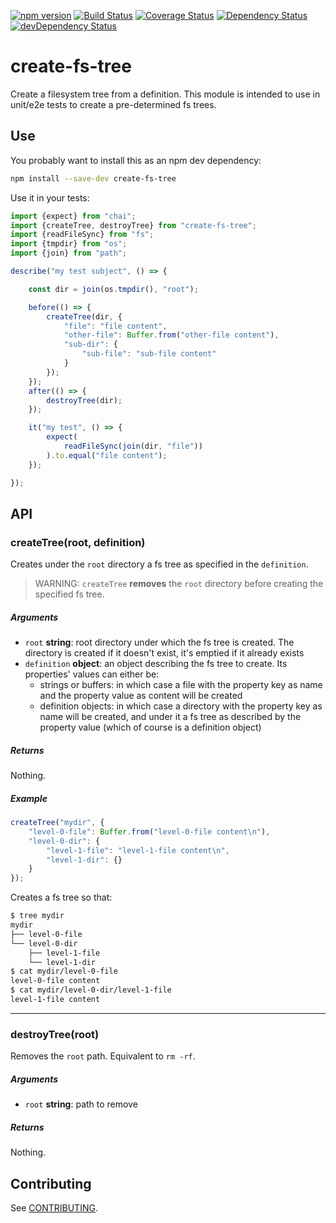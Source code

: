 [![npm version](https://badge.fury.io/js/create-fs-tree.svg)](https://badge.fury.io/js/create-fs-tree)
[![Build Status](https://travis-ci.org/staticdeploy/create-fs-tree.svg?branch=master)](https://travis-ci.org/staticdeploy/create-fs-tree)
[![Coverage Status](https://img.shields.io/coveralls/staticdeploy/create-fs-tree.svg)](https://coveralls.io/r/staticdeploy/create-fs-tree?branch=master)
[![Dependency Status](https://david-dm.org/staticdeploy/create-fs-tree.svg)](https://david-dm.org/staticdeploy/create-fs-tree)
[![devDependency Status](https://david-dm.org/staticdeploy/create-fs-tree/dev-status.svg)](https://david-dm.org/staticdeploy/create-fs-tree#info=devDependencies)

# create-fs-tree

Create a filesystem tree from a definition. This module is intended to use in
unit/e2e tests to create a pre-determined fs trees.

## Use

You probably want to install this as an npm dev dependency:

```sh
npm install --save-dev create-fs-tree
```

Use it in your tests:

```js
import {expect} from "chai";
import {createTree, destroyTree} from "create-fs-tree";
import {readFileSync} from "fs";
import {tmpdir} from "os";
import {join} from "path";

describe("my test subject", () => {

    const dir = join(os.tmpdir(), "root");

    before(() => {
        createTree(dir, {
            "file": "file content",
            "other-file": Buffer.from("other-file content"),
            "sub-dir": {
                "sub-file": "sub-file content"
            }
        });
    });
    after(() => {
        destroyTree(dir);
    });

    it("my test", () => {
        expect(
            readFileSync(join(dir, "file"))
        ).to.equal("file content");
    });

});
```

## API

### createTree(root, definition)

Creates under the `root` directory a fs tree as specified in the `definition`.
> WARNING: `createTree` **removes** the `root` directory before creating the
specified fs tree.

##### Arguments

- `root` **string**: root directory under which the fs tree is created. The
  directory is created if it doesn't exist, it's emptied if it already exists
- `definition` **object**: an object describing the fs tree to create. Its
  properties' values can either be:
  - strings or buffers: in which case a file with the property key as name and
    the property value as content will be created
  - definition objects: in which case a directory with the property key as name
    will be created, and under it a fs tree as described by the property value
    (which of course is a definition object)

##### Returns

Nothing.

##### Example

```ts
createTree("mydir", {
    "level-0-file": Buffer.from("level-0-file content\n"),
    "level-0-dir": {
        "level-1-file": "level-1-file content\n",
        "level-1-dir": {}
    }
});
```

Creates a fs tree so that:

```sh
$ tree mydir
mydir
├── level-0-file
└── level-0-dir
    ├── level-1-file
    └── level-1-dir
$ cat mydir/level-0-file
level-0-file content
$ cat mydir/level-0-dir/level-1-file
level-1-file content
```

---

### destroyTree(root)

Removes the `root` path. Equivalent to `rm -rf`.

##### Arguments

- `root` **string**: path to remove

##### Returns

Nothing.

## Contributing

See [CONTRIBUTING](./CONTRIBUTING.md).
